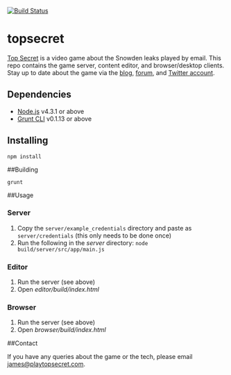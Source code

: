 [![Build Status](https://travis-ci.org/jameslong/topsecret.svg?branch=master)](https://travis-ci.org/jameslong/topsecret)

# topsecret

[Top Secret](https://playtopsecret.com) is a video game about the Snowden leaks played by email. This repo contains the game server, content editor, and browser/desktop clients. Stay up to date about the game via the [blog](https://playtopsecret.com/blog.html), [forum](http://forum.playtopsecret.com), and [Twitter account](https://twitter.com/jamestyro).

## Dependencies

- [Node.js](https://nodejs.org/en/) v4.3.1 or above
- [Grunt CLI](http://gruntjs.com/) v0.1.13 or above

## Installing

```
npm install
```

##Building

```
grunt
```

##Usage

### Server

1. Copy the `server/example_credentials` directory and paste as `server/credentials` (this only needs to be done once)
2. Run the following in the *server* directory: `node build/server/src/app/main.js`

### Editor

1. Run the server (see above)
2. Open *editor/build/index.html*

### Browser

1. Run the server (see above)
2. Open *browser/build/index.html*

##Contact

If you have any queries about the game or the tech, please email <james@playtopsecret.com>.
